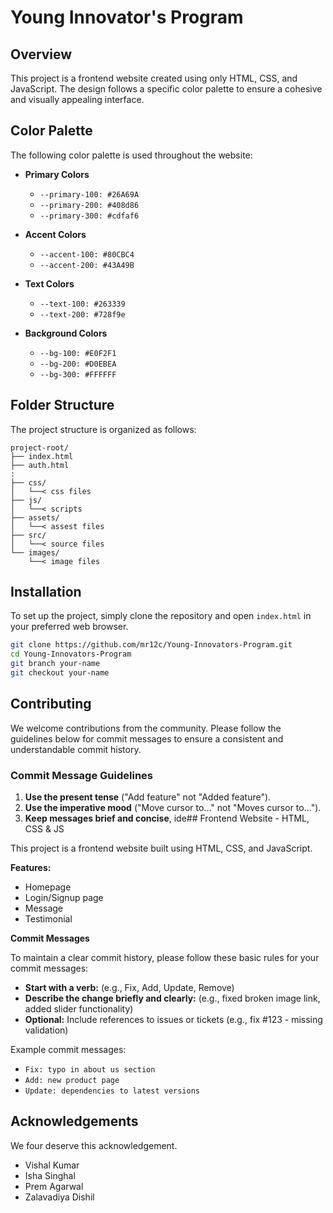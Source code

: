# Young Innovator's Program

## Overview
This project is a frontend website created using only HTML, CSS, and JavaScript. The design follows a specific color palette to ensure a cohesive and visually appealing interface.

## Color Palette
The following color palette is used throughout the website:

- **Primary Colors**
  - `--primary-100: #26A69A`
  - `--primary-200: #408d86`
  - `--primary-300: #cdfaf6`

- **Accent Colors**
  - `--accent-100: #80CBC4`
  - `--accent-200: #43A49B`

- **Text Colors**
  - `--text-100: #263339`
  - `--text-200: #728f9e`

- **Background Colors**
  - `--bg-100: #E0F2F1`
  - `--bg-200: #D0EBEA`
  - `--bg-300: #FFFFFF`

## Folder Structure
The project structure is organized as follows:

```
project-root/
├── index.html
├── auth.html
:
├── css/
│   └──< css files
├── js/
│   └──< scripts
├── assets/
│   └──< assest files
├── src/
│   └──< source files
└── images/
    └──< image files
```

## Installation
To set up the project, simply clone the repository and open `index.html` in your preferred web browser.

```bash
git clone https://github.com/mr12c/Young-Innovators-Program.git
cd Young-Innovators-Program
git branch your-name
git checkout your-name
```

## Contributing
We welcome contributions from the community. Please follow the guidelines below for commit messages to ensure a consistent and understandable commit history.

### Commit Message Guidelines
1. **Use the present tense** ("Add feature" not "Added feature").
2. **Use the imperative mood** ("Move cursor to..." not "Moves cursor to...").
3. **Keep messages brief and concise**, ide## Frontend Website - HTML, CSS & JS

This project is a frontend website built using HTML, CSS, and JavaScript. 

**Features:**

* Homepage
* Login/Signup page
* Message
* Testimonial

**Commit Messages**

To maintain a clear commit history, please follow these basic rules for your commit messages:

* **Start with a verb:** (e.g., Fix, Add, Update, Remove)
* **Describe the change briefly and clearly:** (e.g., fixed broken image link, added slider functionality)
* **Optional:** Include references to issues or tickets (e.g., fix #123 - missing validation)

Example commit messages:

* `Fix: typo in about us section`
* `Add: new product page`
* `Update: dependencies to latest versions`

## Acknowledgements
We four deserve this acknowledgement.

- Vishal Kumar
- Isha Singhal
- Prem Agarwal
- Zalavadiya Dishil